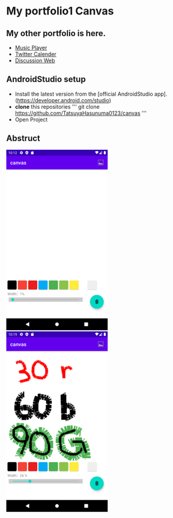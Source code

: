 # My portfolio1 Canvas

## My other portfolio is here.
- [Music Player](https://github.com/TatsuyaHasunuma0123/MusicPlayer)
- [Twitter Calender](https://github.com/TatsuyaHasunuma0123/Calendar)
- [Discussion Web](https://github.com/TatsuyaHasunuma0123/Discuss)


## AndroidStudio setup
- Install the latest version from the [official AndroidStudio app].(https://developer.android.com/studio) 
- **clone** this repositories
'''
git clone https://github.com/TatsuyaHasunuma0123/canvas
'''
- Open Project

## Abstruct
![img1 screenshot](./images/img1.png)  ![img2 screenshot](./images/img2.png)

